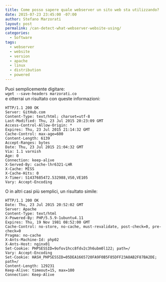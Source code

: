 ```yaml
---
title: Come posso sapere quale webserver un sito web sta utilizzando?
date: 2015-07-23 23:45:00 -07:00
author: Stefano Marzorati
layout: post
permalink: /can-detect-what-webserver-website-using/
categories:
  - Software
tags:
  - webserver
  - website
  - version
  - apache
  - linux
  - distribution
  - powered
---
```

Puoi semplicemente digitare:   
`wget --save-headers marzorati.co`   
e otterrai un risultato con queste informazioni:   

	HTTP/1.1 200 OK
	Server: GitHub.com
	Content-Type: text/html; charset=utf-8
	Last-Modified: Thu, 23 Jul 2015 20:23:09 GMT
	Access-Control-Allow-Origin: *
	Expires: Thu, 23 Jul 2015 21:14:32 GMT
	Cache-Control: max-age=600
	Content-Length: 6139
	Accept-Ranges: bytes
	Date: Thu, 23 Jul 2015 21:04:32 GMT
	Via: 1.1 varnish
	Age: 0
	Connection: keep-alive
	X-Served-By: cache-lhr6321-LHR
	X-Cache: MISS
	X-Cache-Hits: 0
	X-Timer: S1437685472.532988,VS0,VE105
	Vary: Accept-Encoding
	
O in altri casi più semplici, un risultato simile:   

	HTTP/1.1 200 OK
	Date: Thu, 23 Jul 2015 20:52:02 GMT
	Server: Apache
	Content-Type: text/html
	X-Powered-By: PHP/5.5.9-1ubuntu4.11
	Expires: Thu, 19 Nov 1981 08:52:00 GMT
	Cache-Control: no-store, no-cache, must-revalidate, post-check=0, pre-check=0
	Pragma: no-cache
	X-Ants-Machine-Id: php02
	X-Ants-Host: nginx01
	Set-Cookie: PHPSESSID=9ofov1hcc8fdv2c3h6ubm0l122; path=/
	Vary: Accept-Encoding
	Set-Cookie: HASH_PHPSESSID=05DEA1665720FA9F0B5F85DFF23A8AB2F87BA2DE; path=/
	Content-Length: 129231
	Keep-Alive: timeout=15, max=100
	Connection: Keep-Alive